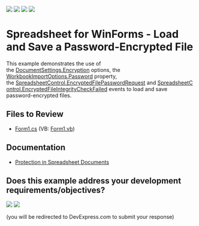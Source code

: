 <!-- default badges list -->
![](https://img.shields.io/endpoint?url=https://codecentral.devexpress.com/api/v1/VersionRange/128613819/16.2.3%2B)
[![](https://img.shields.io/badge/Open_in_DevExpress_Support_Center-FF7200?style=flat-square&logo=DevExpress&logoColor=white)](https://supportcenter.devexpress.com/ticket/details/T464814)
[![](https://img.shields.io/badge/📖_How_to_use_DevExpress_Examples-e9f6fc?style=flat-square)](https://docs.devexpress.com/GeneralInformation/403183)
[![](https://img.shields.io/badge/💬_Leave_Feedback-feecdd?style=flat-square)](#does-this-example-address-your-development-requirementsobjectives)
<!-- default badges end -->

# Spreadsheet for WinForms - Load and Save a Password-Encrypted File

This example demonstrates the use of the <a href="http://help.devexpress.com/#CoreLibraries/DevExpressSpreadsheetDocumentSettings_Encryptiontopic">DocumentSettings.Encryption</a> options, the <a href="http://help.devexpress.com/#CoreLibraries/DevExpressXtraSpreadsheetImportWorkbookImportOptions_Passwordtopic">WorkbookImportOptions.Password</a> property, the <a href="http://help.devexpress.com/#WindowsForms/DevExpressXtraSpreadsheetSpreadsheetControl_EncryptedFilePasswordRequesttopic">SpreadsheetControl.EncryptedFilePasswordRequest</a> and <a href="http://help.devexpress.com/#WindowsForms/DevExpressXtraSpreadsheetSpreadsheetControl_EncryptedFileIntegrityCheckFailedtopic">SpreadsheetControl.EncryptedFileIntegrityCheckFailed</a> events to load and save  password-encrypted files.

## Files to Review 

* [Form1.cs](./CS/EncryptionExample/Form1.cs) (VB: [Form1.vb](./VB/EncryptionExample/Form1.vb))

## Documentation

* [Protection in Spreadsheet Documents](https://docs.devexpress.com/WindowsForms/17097/controls-and-libraries/spreadsheet/protection)

<!-- feedback -->
## Does this example address your development requirements/objectives?

[<img src="https://www.devexpress.com/support/examples/i/yes-button.svg"/>](https://www.devexpress.com/support/examples/survey.xml?utm_source=github&utm_campaign=winforms-spreadsheet-load-and-save-a-password-encrypted-files&~~~was_helpful=yes) [<img src="https://www.devexpress.com/support/examples/i/no-button.svg"/>](https://www.devexpress.com/support/examples/survey.xml?utm_source=github&utm_campaign=winforms-spreadsheet-load-and-save-a-password-encrypted-files&~~~was_helpful=no)

(you will be redirected to DevExpress.com to submit your response)
<!-- feedback end -->
